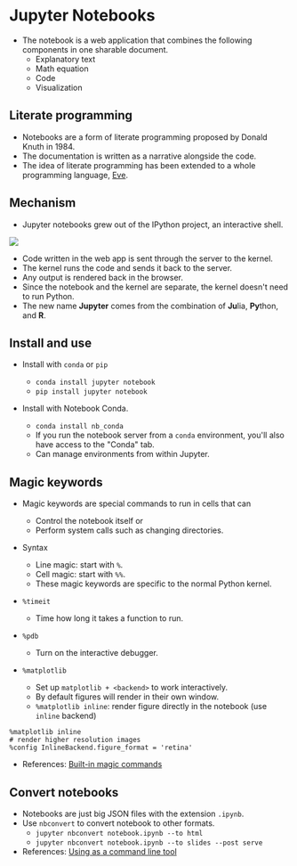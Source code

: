 # Jupyter Notebooks
- The notebook is a web application that combines the following components in one sharable document.
  - Explanatory text
  - Math equation
  - Code
  - Visualization

## Literate programming
- Notebooks are a form of literate programming proposed by Donald Knuth in 1984.
- The documentation is written as a narrative alongside the code.
- The idea of literate programming has been extended to a whole programming language, [Eve](http://witheve.com/).

## Mechanism
- Jupyter notebooks grew out of the IPython project, an interactive shell.

![](https://jupyter.readthedocs.io/en/latest/_images/notebook_components.png)

- Code written in the web app is sent through the server to the kernel.
- The kernel runs the code and sends it back to the server.
- Any output is rendered back in the browser.
- Since the notebook and the kernel are separate, the kernel doesn't need to run Python.
- The new name **Jupyter** comes from the combination of **Ju**lia, **Py**thon, and **R**.

## Install and use

- Install with `conda` or `pip`
  - `conda install jupyter notebook`
  - `pip install jupyter notebook`

- Install with Notebook Conda.
  - `conda install nb_conda`
  - If you run the notebook server from a `conda` environment, you'll also have access to the "Conda" tab.
  - Can manage environments from within Jupyter.

## Magic keywords
- Magic keywords are special commands to run in cells that can
  - Control the notebook itself or
  - Perform system calls such as changing directories.
- Syntax
  - Line magic: start with `%`.
  - Cell magic: start with `%%`.
  - These magic keywords are specific to the normal Python kernel.

- `%timeit`
  - Time how long it takes a function to run.
- `%pdb`
  - Turn on the interactive debugger.
- `%matplotlib`
  - Set up `matplotlib + <backend>` to work interactively.
  - By default figures will render in their own window.
  - `%matplotlib inline`: render figure directly in the notebook (use `inline` backend)

```jupyterpython
%matplotlib inline
# render higher resolution images
%config InlineBackend.figure_format = 'retina'
```

- References: [Built-in magic commands](https://ipython.readthedocs.io/en/stable/interactive/magics.html)

## Convert notebooks
- Notebooks are just big JSON files with the extension `.ipynb`.
- Use `nbconvert` to convert notebook to other formats.
  - `jupyter nbconvert notebook.ipynb --to html`
  - `jupyter nbconvert notebook.ipynb --to slides --post serve`
- References: [Using as a command line tool](https://nbconvert.readthedocs.io/en/latest/usage.html)
